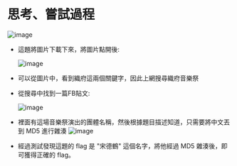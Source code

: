 思考、嘗試過程
===
![image](https://hackmd.io/_uploads/rJWTULColl.png)
- 這題將圖片下載下來，將圖片點開後:
  
  ![image](https://hackmd.io/_uploads/BkZHPIAilx.png)
- 可以從圖片中，看到織府這兩個關鍵字，因此上網搜尋織府音樂祭
- 從搜尋中找到一篇FB貼文:
  
  ![image](https://hackmd.io/_uploads/HJ73DI0ole.png)
- 裡面有這場音樂祭演出的團體名稱，然後根據題目描述知道，只需要將中文丟到 MD5 進行雜湊
![image](https://hackmd.io/_uploads/ryHrd8Aslg.png)
- 經過測試發現這題的 flag 是 "宋德鶴" 這個名字，將他經過 MD5 雜湊後，即可獲得正確的 flag。
